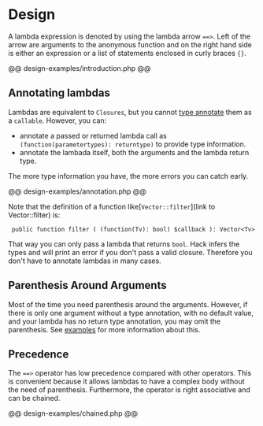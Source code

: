 # Design

A lambda expression is denoted by using the lambda arrow `==>`. Left of the arrow are arguments to the anonymous function and on the right hand side is either an expression or a list of statements enclosed in curly braces `{}`.

@@ design-examples/introduction.php @@

## Annotating lambdas

Lambdas are equivalent to `Closures`, but you cannot [type annotate](../types/annotations.md) them as a `callable`. However, you can:

* annotate a passed or returned lambda call as `(function(parametertypes): returntype)` to provide type information.
* annotate the lambada itself, both the arguments and the lambda return type.
 
The more type information you have, the more errors you can catch early.

@@ design-examples/annotation.php @@

Note that the definition of a function like[`Vector::filter`](link to Vector::filter) is:

     public function filter ( (function(Tv): bool) $callback ): Vector<Tv>

That way you can only pass a lambda that returns `bool`. Hack infers the types and will print an error if you don't pass a valid closure. Therefore you don't have to annotate lambdas in many cases.

## Parenthesis Around Arguments

Most of the time you need parenthesis around the arguments. However, if there is only one argument without a type annotation, with no default value, and your lambda has no return type annotation, you may omit the parenthesis. See [examples](./examples.md) for more information about this.

## Precedence

The `==>` operator has low precedence compared with other operators. This is convenient because it allows lambdas to have a complex body without the need of parenthesis. Furthermore, the operator is right associative and can be chained.

@@ design-examples/chained.php @@
